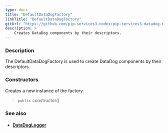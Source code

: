 ```yaml
---
type: docs
title: "DefaultDataDogFactory"
linkTitle: "DefaultDataDogFactory"
gitUrl: "https://github.com/pip-services3-nodex/pip-services3-datadog-nodex"
description: >
    Creates DataDog components by their descriptors.
---
```


### Description

The DefaultDataDogFactory is used to create DataDog components by their descriptors.  

### Constructors
Creates a new instance of the factory.

> `public` constructor()


### See also
- #### [DataDogLogger](../../log/datadog_logger)

